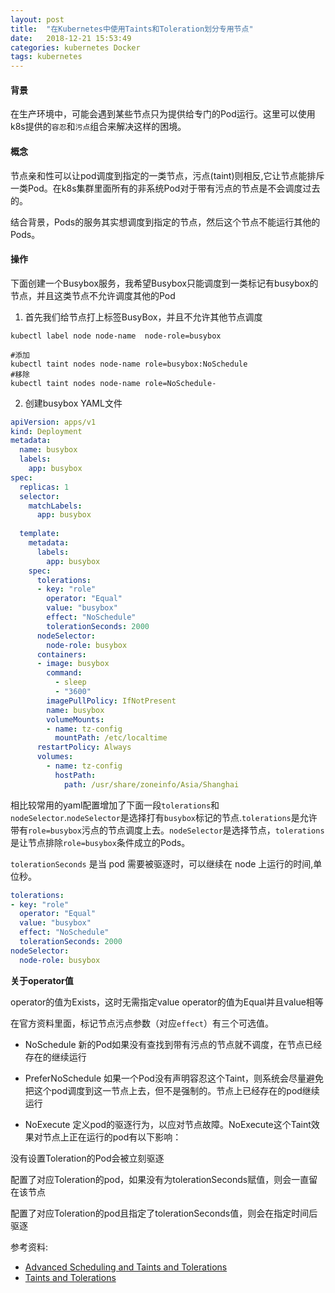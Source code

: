 ```yaml
---
layout: post
title:  "在Kubernetes中使用Taints和Toleration划分专用节点"
date:   2018-12-21 15:53:49
categories: kubernetes Docker
tags: kubernetes
---
```


#### 背景

在生产环境中，可能会遇到某些节点只为提供给专门的Pod运行。这里可以使用k8s提供的`容忍`和`污点`组合来解决这样的困境。

#### 概念

节点亲和性可以让pod调度到指定的一类节点，污点(taint)则相反,它让节点能排斥一类Pod。在k8s集群里面所有的非系统Pod对于带有污点的节点是不会调度过去的。

结合背景，Pods的服务其实想调度到指定的节点，然后这个节点不能运行其他的Pods。


#### 操作

下面创建一个Busybox服务，我希望Busybox只能调度到一类标记有busybox的节点，并且这类节点不允许调度其他的Pod

1. 首先我们给节点打上标签BusyBox，并且不允许其他节点调度

```
kubectl label node node-name  node-role=busybox

#添加
kubectl taint nodes node-name role=busybox:NoSchedule
#移除
kubectl taint nodes node-name role=NoSchedule-

``` 

2. 创建busybox YAML文件

```yaml
apiVersion: apps/v1
kind: Deployment
metadata:
  name: busybox
  labels:
    app: busybox
spec:
  replicas: 1 
  selector:
    matchLabels:
      app: busybox
 
  template:
    metadata:
      labels:
        app: busybox
    spec:
      tolerations:
      - key: "role"
        operator: "Equal"
        value: "busybox"
        effect: "NoSchedule"
        tolerationSeconds: 2000
      nodeSelector:
        node-role: busybox     
      containers:
      - image: busybox
        command:
          - sleep
          - "3600"
        imagePullPolicy: IfNotPresent
        name: busybox
        volumeMounts:
        - name: tz-config
          mountPath: /etc/localtime
      restartPolicy: Always
      volumes:
        - name: tz-config
          hostPath:
            path: /usr/share/zoneinfo/Asia/Shanghai  
```

相比较常用的yaml配置增加了下面一段`tolerations`和`nodeSelector`.`nodeSelector`是选择打有`busybox`标记的节点.`tolerations`是允许带有`role=busybox`污点的节点调度上去。`nodeSelector`是选择节点，`tolerations`是让节点排除`role=busybox`条件成立的Pods。

`tolerationSeconds` 是当 pod 需要被驱逐时，可以继续在 node 上运行的时间,单位秒。


```yaml
tolerations:
- key: "role"
  operator: "Equal"
  value: "busybox"
  effect: "NoSchedule"
  tolerationSeconds: 2000
nodeSelector:
  node-role: busybox 
``` 

**关于operator值**

operator的值为Exists，这时无需指定value
operator的值为Equal并且value相等

在官方资料里面，标记节点污点参数（对应`effect`）有三个可选值。

- NoSchedule 新的Pod如果没有查找到带有污点的节点就不调度，在节点已经存在的继续运行

- PreferNoSchedule 如果一个Pod没有声明容忍这个Taint，则系统会尽量避免把这个pod调度到这一节点上去，但不是强制的。节点上已经存在的pod继续运行

- NoExecute 定义pod的驱逐行为，以应对节点故障。NoExecute这个Taint效果对节点上正在运行的pod有以下影响：

没有设置Toleration的Pod会被立刻驱逐

配置了对应Toleration的pod，如果没有为tolerationSeconds赋值，则会一直留在该节点

配置了对应Toleration的pod且指定了tolerationSeconds值，则会在指定时间后驱逐



参考资料:

- [Advanced Scheduling and Taints and Tolerations](https://docs.okd.io/latest/admin_guide/scheduling/taints_tolerations.html)
- [Taints and Tolerations](https://kubernetes.io/docs/concepts/configuration/taint-and-toleration/)

